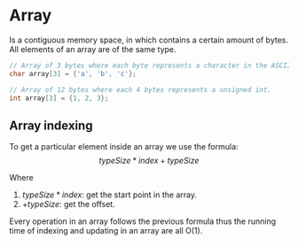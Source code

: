 # Array

Is a contiguous memory space, in which contains a certain amount of bytes. All elements of an array are of the same type.

```C
// Array of 3 bytes where each byte represents a character in the ASCII table.
char array[3] = {'a', 'b', 'c'};

// Array of 12 bytes where each 4 bytes represents a unsigned int.
int array[3] = {1, 2, 3};
```
## Array indexing
To get a particular element inside an array we use the formula:
$$
typeSize * index + typeSize
$$

Where
1. $typeSize * index$: get the start point in the array.
2. $+ typeSize$: get the offset.

Every operation in an array follows the previous formula thus the running time of indexing and updating in an array are all O(1).